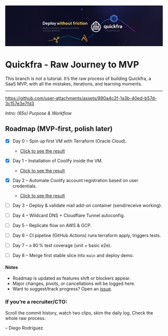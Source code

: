 ![](https://github.com/Quickfra/quickfra/raw/main/assets/banner.png)
# Quickfra - Raw Journey to MVP

This branch is not a tutorial. It’s the raw process of building Quickfra, a SaaS MVP, with all the mistakes, iterations, and learning moments.

---


https://github.com/user-attachments/assets/890a4c2f-1a3b-40ed-b57d-3c157e3e7fd3

*Intro: (65s) Purpose & Workflow*

## Roadmap (MVP‑first, polish later)

- [x] Day 0 – Spin up first VM with Terraform (Oracle Cloud).
  - [Click to see the result](https://bsky.app/profile/justdiego.com/post/3lsy3navxoc2l)

- [x] Day 1 – Installation of Coolify inside the VM.
  - [Click to see the result](https://bsky.app/profile/justdiego.com/post/3lsyszlway22a)
  
- [x] Day 2 – Automate Coolify account registration based on user credentials.
  - [Click to see the result](https://bsky.app/profile/justdiego.com/post/3lt33tfqbhs2n)

- [ ] Day 3 – Deploy & validate mail add-on container (send/receive working).

- [ ] Day 4 – Wildcard DNS + Cloudflare Tunnel autoconfig.

- [ ] Day 5 – Replicate flow on AWS & GCP.

- [ ] Day 6 – CI pipeline (GitHub Actions) runs terraform apply, triggers tests.

- [ ] Day 7 – ≥ 80 % test coverage (unit + basic e2e).

- [ ] Day 8 – Merge first stable slice into `main` and deploy demo.

#### Notes
- Roadmap is updated as features shift or blockers appear.  
- Major changes, pivots, or cancellations will be logged here.
- Want to suggest/track progress? Open an [issue](https://github.com/Quickfra/quickfra/issues).

### If you’re a recruiter/CTO:
Scroll the commit history, watch two clips, skim the daily log. Check the whole raw process.

– Diego Rodríguez